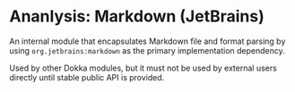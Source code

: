 # Ananlysis: Markdown (JetBrains)

An internal module that encapsulates Markdown file and format parsing by using `org.jetbrains:markdown` 
as the primary implementation dependency. 

Used by other Dokka modules, but it must not be used by external users directly until stable public API
is provided.
